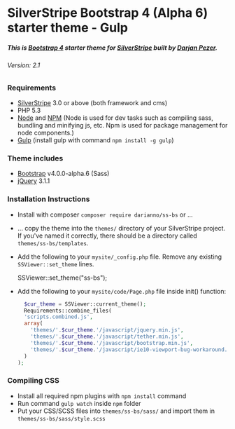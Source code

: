 # SilverStripe Bootstrap 4 (Alpha 6) starter theme - Gulp

##### This is [Bootstrap 4](https://v4-alpha.getbootstrap.com/) starter theme for [SilverStripe](http://silverstripe.org/) built by [Darjan Pezer](mailto:darjan@pezer.eu).
###### Version: 2.1

### Requirements
* [SilverStripe](http://silverstripe.org/) 3.0 or above (both framework and cms)
* PHP 5.3
* [Node](https://nodejs.org/en/) and [NPM](https://www.npmjs.com/package/plugin) (Node is used for dev tasks such as compiling sass, bundling and minifying js, etc. Npm is used for package management for node components.)
* [Gulp](http://gulpjs.com/) (install gulp with command `npm install -g gulp`)

### Theme includes
* [Bootstrap](https://v4-alpha.getbootstrap.com/) v4.0.0-alpha.6 (Sass)
* [jQuery](https://jquery.com/) 3.1.1

### Installation Instructions

 * Install with composer `composer require darianno/ss-bs` or ...

 * ... copy the theme into the `themes/` directory of your SilverStripe project.  If you've named it correctly, there should be a directory called `themes/ss-bs/templates`.

 * Add the following to your `mysite/_config.php` file.  Remove any existing `SSViewer::set_theme` lines.

    SSViewer::set_theme("ss-bs");

* Add the following to your `mysite/code/Page.php` file inside init() function:

    ```php
      $cur_theme = SSViewer::current_theme();
      Requirements::combine_files(
      'scripts.combined.js',
      array(
        'themes/'.$cur_theme.'/javascript/jquery.min.js',
        'themes/'.$cur_theme.'/javascript/tether.min.js',
        'themes/'.$cur_theme.'/javascript/bootstrap.min.js',
        'themes/'.$cur_theme.'/javascript/ie10-viewport-bug-workaround.js'
      )
    );
    ```

### Compiling CSS

* Install all required npm plugins with `npm install` command
* Run command `gulp watch` inside `npm` folder
* Put your CSS/SCSS files into `themes/ss-bs/sass/` and import them in `themes/ss-bs/sass/style.scss`
